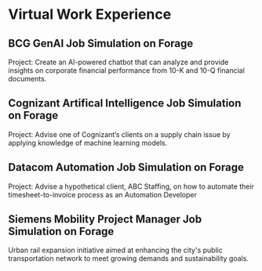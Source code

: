 # Virtual Work Experience

## BCG GenAI Job Simulation on Forage
Project: 
Create an AI-powered chatbot that can analyze and provide insights on corporate financial performance from 10-K and 10-Q financial documents.

## Cognizant Artifical Intelligence Job Simulation on Forage
Project:
Advise one of Cognizant’s clients on a supply chain issue by applying knowledge of machine learning models.

## Datacom Automation Job Simulation on Forage
Project:
Advise a hypothetical client, ABC Staffing, on how to automate their timesheet-to-invoice process as an Automation Developer

## Siemens Mobility Project Manager Job Simulation on Forage
Urban rail expansion initiative aimed at enhancing the city's public transportation network to meet growing demands and sustainability goals.

